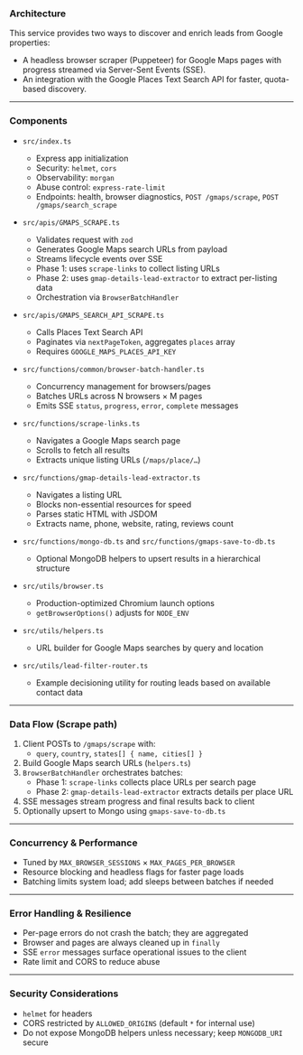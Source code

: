 ### Architecture

This service provides two ways to discover and enrich leads from Google properties:

- A headless browser scraper (Puppeteer) for Google Maps pages with progress streamed via Server-Sent Events (SSE).
- An integration with the Google Places Text Search API for faster, quota-based discovery.

---

### Components

- `src/index.ts`
  - Express app initialization
  - Security: `helmet`, `cors`
  - Observability: `morgan`
  - Abuse control: `express-rate-limit`
  - Endpoints: health, browser diagnostics, `POST /gmaps/scrape`, `POST /gmaps/search_scrape`

- `src/apis/GMAPS_SCRAPE.ts`
  - Validates request with `zod`
  - Generates Google Maps search URLs from payload
  - Streams lifecycle events over SSE
  - Phase 1: uses `scrape-links` to collect listing URLs
  - Phase 2: uses `gmap-details-lead-extractor` to extract per-listing data
  - Orchestration via `BrowserBatchHandler`

- `src/apis/GMAPS_SEARCH_API_SCRAPE.ts`
  - Calls Places Text Search API
  - Paginates via `nextPageToken`, aggregates `places` array
  - Requires `GOOGLE_MAPS_PLACES_API_KEY`

- `src/functions/common/browser-batch-handler.ts`
  - Concurrency management for browsers/pages
  - Batches URLs across N browsers × M pages
  - Emits SSE `status`, `progress`, `error`, `complete` messages

- `src/functions/scrape-links.ts`
  - Navigates a Google Maps search page
  - Scrolls to fetch all results
  - Extracts unique listing URLs (`/maps/place/…`)

- `src/functions/gmap-details-lead-extractor.ts`
  - Navigates a listing URL
  - Blocks non-essential resources for speed
  - Parses static HTML with JSDOM
  - Extracts name, phone, website, rating, reviews count

- `src/functions/mongo-db.ts` and `src/functions/gmaps-save-to-db.ts`
  - Optional MongoDB helpers to upsert results in a hierarchical structure

- `src/utils/browser.ts`
  - Production-optimized Chromium launch options
  - `getBrowserOptions()` adjusts for `NODE_ENV`

- `src/utils/helpers.ts`
  - URL builder for Google Maps searches by query and location

- `src/utils/lead-filter-router.ts`
  - Example decisioning utility for routing leads based on available contact data

---

### Data Flow (Scrape path)

1) Client POSTs to `/gmaps/scrape` with:
   - `query`, `country`, `states[] { name, cities[] }`
2) Build Google Maps search URLs (`helpers.ts`)
3) `BrowserBatchHandler` orchestrates batches:
   - Phase 1: `scrape-links` collects place URLs per search page
   - Phase 2: `gmap-details-lead-extractor` extracts details per place URL
4) SSE messages stream progress and final results back to client
5) Optionally upsert to Mongo using `gmaps-save-to-db.ts`

---

### Concurrency & Performance

- Tuned by `MAX_BROWSER_SESSIONS` × `MAX_PAGES_PER_BROWSER`
- Resource blocking and headless flags for faster page loads
- Batching limits system load; add sleeps between batches if needed

---

### Error Handling & Resilience

- Per-page errors do not crash the batch; they are aggregated
- Browser and pages are always cleaned up in `finally`
- SSE `error` messages surface operational issues to the client
- Rate limit and CORS to reduce abuse

---

### Security Considerations

- `helmet` for headers
- CORS restricted by `ALLOWED_ORIGINS` (default `*` for internal use)
- Do not expose MongoDB helpers unless necessary; keep `MONGODB_URI` secure

